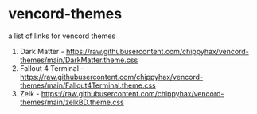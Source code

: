 # vencord-themes
a list of links for vencord themes


1. Dark Matter - https://raw.githubusercontent.com/chippyhax/vencord-themes/main/DarkMatter.theme.css
2. Fallout 4 Terminal - https://raw.githubusercontent.com/chippyhax/vencord-themes/main/Fallout4Terminal.theme.css
3. Zelk - https://raw.githubusercontent.com/chippyhax/vencord-themes/main/zelkBD.theme.css
